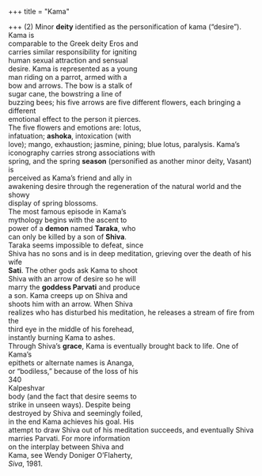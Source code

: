 +++
title = "Kama"

+++
(2) Minor **deity** identified as the personification of kama (“desire”). Kama is  
comparable to the Greek deity Eros and  
carries similar responsibility for igniting  
human sexual attraction and sensual  
desire. Kama is represented as a young  
man riding on a parrot, armed with a  
bow and arrows. The bow is a stalk of  
sugar cane, the bowstring a line of  
buzzing bees; his five arrows are five different flowers, each bringing a different  
emotional effect to the person it pierces.  
The five flowers and emotions are: lotus,  
infatuation; **ashoka**, intoxication (with  
love); mango, exhaustion; jasmine, pining; blue lotus, paralysis. Kama’s iconography carries strong associations with  
spring, and the spring **season** (personified as another minor deity, Vasant) is  
perceived as Kama’s friend and ally in  
awakening desire through the regeneration of the natural world and the showy  
display of spring blossoms.  
The most famous episode in Kama’s  
mythology begins with the ascent to  
power of a **demon** named **Taraka**, who  
can only be killed by a son of **Shiva**.  
Taraka seems impossible to defeat, since  
Shiva has no sons and is in deep meditation, grieving over the death of his wife  
**Sati**. The other gods ask Kama to shoot  
Shiva with an arrow of desire so he will  
marry the **goddess Parvati** and produce  
a son. Kama creeps up on Shiva and  
shoots him with an arrow. When Shiva  
realizes who has disturbed his meditation, he releases a stream of fire from the  
third eye in the middle of his forehead,  
instantly burning Kama to ashes.  
Through Shiva’s **grace**, Kama is eventually brought back to life. One of Kama’s  
epithets or alternate names is Ananga,  
or “bodiless,” because of the loss of his  
340  
Kalpeshvar  
body (and the fact that desire seems to  
strike in unseen ways). Despite being  
destroyed by Shiva and seemingly foiled,  
in the end Kama achieves his goal. His  
attempt to draw Shiva out of his meditation succeeds, and eventually Shiva  
marries Parvati. For more information  
on the interplay between Shiva and  
Kama, see Wendy Doniger O’Flaherty,  
*Siva*, 1981.